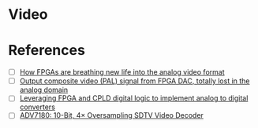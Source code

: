 # Video

# References

- [ ] [How FPGAs are breathing new life into the analog video format](https://www.eetimes.com/how-fpgas-are-breathing-new-life-into-the-analog-video-format/)
- [ ] [Output composite video (PAL) signal from FPGA DAC, totally lost in the analog domain](https://electronics.stackexchange.com/questions/575033/output-composite-video-pal-signal-from-fpga-dac-totally-lost-in-the-analog-do)
- [ ] [Leveraging FPGA and CPLD digital logic to implement analog to digital converters](https://www.embedded.com/leveraging-fpga-and-cpld-digital-logic-to-implement-analog-to-digital-converters/)
- [ ] [ADV7180: 10-Bit, 4× Oversampling SDTV Video Decoder](https://www.analog.com/en/products/adv7180.html)
